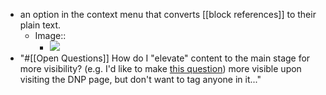 - an option in the context menu that converts [[block references]] to their plain text.
    - Image::
        - ![](https://firebasestorage.googleapis.com/v0/b/firescript-577a2.appspot.com/o/imgs%2Fapp%2FRoam-Collective%2F6rJSY4mGr5.png?alt=media&token=bdeba885-3f6d-4409-b37f-5e2edde96536)
- "#[[Open Questions]] How do I "elevate" content to the main stage for more visibility? (e.g. I'd like to make [this question](((jteC3b2n_)))) more visible upon visiting the DNP page, but don't want to tag anyone in it..."
